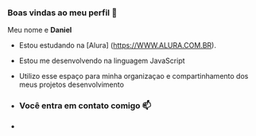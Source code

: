 ### Boas vindas ao meu perfil 💚

Meu nome e **Daniel**

- Estou estudando na [Alura] (https://WWW.ALURA.COM.BR).
- Estou me desenvolvendo na linguagem JavaScript
- Utilizo esse espaço para minha organizaçao e compartinhamento dos meus projetos desenvolvimento

- ### Você entra em contato comigo 📫
- 
